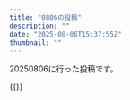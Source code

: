 ```yaml
---
title: "0806の投稿"
description: ""
date: "2025-08-06T15:37:55Z"
thumbnail: ""
---
```

20250806に行った投稿です。
<!--more-->
{{<othersns text="他人が絡むことすべてに自信がない" url="https://qunagi.qunagi.net/notice/AwsYM8VDlURrmMPsFk" screenname="jme/k.h" date="2025-08-06T02:24:01.000Z">}}
